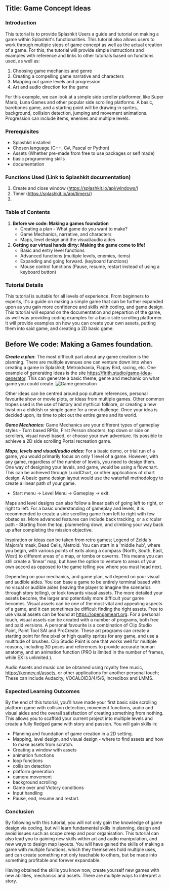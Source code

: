 ## Title: Game Concept Ideas

### Introduction

This tutorial is to provide Splashkit Users a guide and tutorial on making a game within Splashkit's
functionalities. This tutorial also allows users to work through multiple steps of game concept as
well as the actual creation of a game. For this, the tutorial will provide simple instructions and
examples with reference and links to other tutorials based on functions used, as well as:

1. Choosing game mechanics and genre
2. Creating a compelling game narrative and characters
3. Mapping out game levels and progression
4. Art and audio direction for the game

For this example, we can look at a simple side scroller platformer, like Super Mario, Luna Games and
other popular side scrolling platforms. A basic, barebones game, and a starting point will be
drawing in sprites, background, collision detection, jumping and movement animations. Progression
can include items, enemies and multiple levels.

### Prerequisites

- Splashkit installed
- Chosen language (C++, C#, Pascal or Python)
- Assets (Whether pre-made from free to use packages or self made)
- basic programming skills
- documentation

### Functions Used (Link to Splashkit documentation)

1. Create and close window (https://splashkit.io/api/windows/)
1. Timer (https://splashkit.io/api/timers/)
1.

### Table of Contents

1. **Before we code: Making a games foundation**
   - Creating a plan - What game do you want to make?
   - Game Mechanics, narrative, and characters
   - Maps, level design and the visual/audio aides
1. **Getting our virtual hands dirty: Making the game come to life!**
   - Basic and entry level functions
   - Advanced functions (multiple levels, enemies, items)
   - Expanding and going forward. (keyboard functions)
   - Mouse control functions (Pause, resume, restart instead of using a keyboard button)

### Tutorial Details

This tutorial is suitable for all levels of experience. From beginners to experts, it's a guide on
making a simple game that can be further expanded upon as you gain more confidence and skills with
coding, and game design. This tutorial will expand on the documentation and prepartion of the game,
as well was providing coding examples for a basic side scrolling platformer. It will provide
examples on how you can create your own assets, putting them into said game, and creating a 2D basic
game.

## Before We code: Making a Games foundation.

**_Create a plan_**: The most difficult part about any game creation is the planning. There are
multiple avenues one can venture down into when creating a game in Splashkit; Metroidvania, Flappy
Bird, racing, etc. One example of generating ideas is the site
https://firith.studio/game-idea-generator. This can generate a basic theme, genre and mechanic on
what game you could create.
![Game generation](/https://www.flickr.com/photos/198993917@N08/53111581748/in/dateposted-public/)

Other ideas can be centred around pop culture references, personal favourite show or movie plots, or
ideas from multiple games. Other common tropes used is the use of history and mythical folklore, or
creating a new twist on a childish or simple game for a new challenge. Once your idea is decided
upon, its time to plot out the entire game and its world.

**_Game Mechanics:_** Game Mechanics are your different types of gameplay styles - Turn based RPGs,
First Person shooters, top down or side on scrollers, visual novel based, or choose your own
adventure. Its possible to achieve a 2D side scrolling Portal recreation game.

**_Maps, levels and visual/audio aides:_** For a basic demo, or trial run of a game, you would
primarily focus on only 1 level of a game. However, with any game, regardless of the number of
levels, you need to design them. One way of designing your levels, and game, would be using a
flowchart. This can be achieved through LucidChart, or other applications of chart design. A basic
game design layout would use the waterfall methodology to create a linear path of your game.

- Start menu -> Level Menu -> Gameplay -> exit.

Maps and level designs can also follow a linear path of going left to right, or right to left. For a
basic understanding of gameplay and levels, it is recommended to create a side scrolling game from
left to right with few obstacles. More advanced features can include back tracking, or a circular
path - Starting from the top, plummeting down, and climbing your way back up after completing the
mission objective.

Inspiration or ideas can be taken from retro games; Legend of Zelda's Majora's mask, Dead Cells,
Metroid. You can start in a 'middle hub', where you begin, with various points of exits along a
compass (North, South, East, West) to different areas of a map, or tombs or caverns. This means you
can still create a 'linear' map, but have the option to venture to areas of your own accord as
opposed to the game telling you where you must head next.

Depending on your mechanics, and game plan, will depend on your visual and audible aides. You can
base a game to be entirely terminal based with no visual or audible aides (leaving the player to
imagine the scenarios through story telling), or look towards visual assets. The more detailed your
assets become, the larger and potentially more difficult your game becomes. Visual assets can be one
of the most vital and appealing aspects of a game, and it can sometimes be difficult finding the
right assets. Free to use visual assets can be found at https://opengameart.org. For a personal
touch, visual assets can be created with a number of programs, both free and paid versions. A
personal favourite is a combination of Clip Studio Paint, Paint Tool SAI and ProCreate. These art
programs can create a starting point for fine pixel or high quality sprites for any game, and use a
multitude of brushes. Clip Studio Paint is one that works well for multiple reasons, including 3D
poses and references to provide accurate human anatomy, and an animation function (PRO is limited in
the number of frames, while EX is unlimited.).

Audio Assets and music can be obtained using royalty free music, https://kenney.nl/assets, or other
applications for another personal touch; These can include Audacity, VOCALOID3/4/5/6, Incredibox and
LMMS.

### Expected Learning Outcomes

By the end of this tutorial, you'll have made your first basic side scrolling platform game with
collision detection, movement functions, audio and visual aides and the overall satisfaction of
creating something from nothing. This allows you to scaffold your current project into multiple
levels and create a fully fledged game with story and passion. You will gain skills in:

- Planning and foundation of game creation in a 2D setting.
- Mapping, level design, and visual design - where to find assets and how to make assets from
  scratch.
- Creating a window with assets
- animation functions
- loop functions
- collision detection
- platform generation
- camera movement
- background scrolling
- Game over and Victory conditions
- Input handling
- Pause, end, resume and restart.

### Conclusion

By following with this tutorial, you will not only gain the knowledge of game design via coding, but
will learn fundamental skills in planning, design and avoid issues such as scope creep and poor
organisation. This tutorial can also lead you to gaining new skills within art and audio
manipulation, and new ways to design map layouts. You will have gained the skills of making a game
with multiple functions, which they themselves hold multiple uses, and can create something not only
teachable to others, but be made into something profitable and forever expandable.

Having obtained the skills you know now, create yourself new games with new abilities, mechanics and
assets. There are multiple ways to interpret a story.
